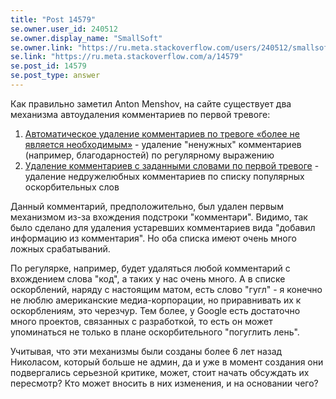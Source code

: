 ```yaml
---
title: "Post 14579"
se.owner.user_id: 240512
se.owner.display_name: "SmallSoft"
se.owner.link: "https://ru.meta.stackoverflow.com/users/240512/smallsoft"
se.link: "https://ru.meta.stackoverflow.com/a/14579"
se.post_id: 14579
se.post_type: answer
---
```

<p>Как правильно заметил Anton Menshov, на сайте существует два механизма автоудаления комментариев по первой тревоге:</p>
<ol>
<li><a href="https://ru.meta.stackoverflow.com/q/7095/240512">Автоматическое удаление комментариев по тревоге &#171;более не является необходимым&#187;</a> - удаление &quot;ненужных&quot; комментариев (например, благодарностей) по регулярному выражению</li>
<li><a href="https://ru.meta.stackoverflow.com/q/5899/240512">Удаление комментариев с заданными словами по первой тревоге</a> - удаление недружелюбных комментариев по списку популярных оскорбительных слов</li>
</ol>
<p>Данный комментарий, предположительно, был удален первым механизмом из-за вхождения подстроки &quot;комментари&quot;. Видимо, так было сделано для удаления устаревших комментариев вида &quot;добавил информацию из комментария&quot;. Но оба списка имеют очень много ложных срабатываний.</p>
<p>По регулярке, например, будет удаляться любой комментарий с вхождением слова &quot;код&quot;, а таких у нас очень много. А в списке оскорблений, наряду с настоящим матом, есть слово &quot;гугл&quot; - я конечно не люблю американские медиа-корпорации, но приравнивать их к оскорблениям, это черезчур. Тем более, у Google есть достаточно много проектов, связанных с разработкой, то есть он может упоминаться не только в плане оскорбительного &quot;погуглить лень&quot;.</p>
<p>Учитывая, что эти механизмы были созданы более 6 лет назад Николасом, который больше не админ, да и уже в момент создания они подвергались серьезной критике, может, стоит начать обсуждать их пересмотр? Кто может вносить в них изменения, и на основании чего?</p>
